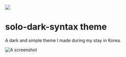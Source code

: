 ![](http://liamederzeel.com/media/solo.png)

# solo-dark-syntax theme

<!-- A short description of your theme. -->
A dark and simple theme I made during my stay in Korea.

![A screenshot](http://liamederzeel.com/media/solo-dark_screenshot.png)
